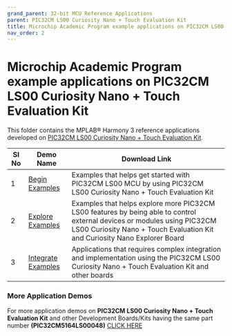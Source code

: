 ```yaml
---
grand_parent: 32-bit MCU Reference Applications
parent: PIC32CM LS00 Curiosity Nano + Touch Evaluation Kit
title: Microchip Academic Program example applications on PIC32CM LS00 Curiosity Nano + Touch Evaluation Kit
nav_order: 2
---
```

# Microchip Academic Program example applications on PIC32CM LS00 Curiosity Nano + Touch Evaluation Kit

This folder contains the MPLAB® Harmony 3 reference applications developed on [PIC32CM LS00 Curiosity Nano + Touch Evaluation Kit](https://www.microchip.com/DevelopmentTools/ProductDetails/PartNO/EV41C56A).   

| SI No | Demo Name | Download Link |  
| --- | --- | -- |  
| 1 | [Begin Examples](./begin/readme.md) | Examples that helps get started with PIC32CM LS00 MCU by using PIC32CM LS00 Curiosity Nano + Touch Evaluation Kit |  
| 2 | [Explore Examples](./explore/readme.md) | Examples that helps explore more PIC32CM LS00 features by being able to control external devices or modules using PIC32CM LS00 Curiosity Nano + Touch Evaluation Kit and Curiosity Nano Explorer Board |  
| 3 | [Integrate Examples](./integrate/readme.md) | Applications that requires complex integration and implementation using the PIC32CM LS00 Curiosity Nano + Touch Evaluation Kit and other boards |


### More Application Demos


For more application demos on **PIC32CM LS00 Curiosity Nano + Touch Evaluation Kit** and other Development Boards/Kits having the same part number **(PIC32CM5164LS00048)** <a href="https://mplab-discover.microchip.com/v1/itemtype/com.microchip.ide.project?s0=PIC32CM5164LS00048" target="_blank"> CLICK HERE </a>
